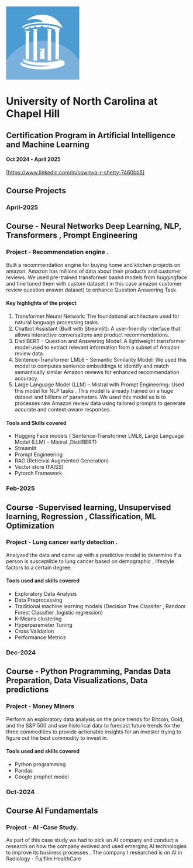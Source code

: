![university_of_north_carolina_at_chapel_hill_logo](university_of_north_carolina_at_chapel_hill_logo.jpg)
# University of North Carolina at Chapel Hill
## Certification Program in Artificial Intelligence and Machine Learning 
#### Oct 2024 - April 2025 
[https://www.linkedin.com/in/sowmya-r-shetty-7460bb5]

## Course Projects 

### April-2025 
## Course - Neural Networks Deep Learning, NLP, Transformers , Prompt Engineering 
### Project - Recommendation engine .
 Built a recommendation engine for buying home and kitchen projects on amazon. Amazon has millions of data about their products and customer reviews. We used pre-trained transformer based models from huggingface and fine tuned them with custom dataset ( in this case amazon customer review question answer dataset) to enhance Question Answering Task.  
 #### Key highlights of the project 
1.  Transformer Neural Network: The foundational architecture used for natural language processing tasks.
2. Chatbot Assistant (Built with Streamlit): A user-friendly interface that allows interactive conversations and product recommendations.
3.  DistilBERT – Question and Answering Model: A lightweight transformer model used to extract relevant information from a subset of Amazon review data.
4.  Sentence-Transformer LML6 – Semantic Similarity Model: We used this model to computes sentence embeddings to identify and match semantically similar Amazon reviews for enhanced recommendation accuracy.
5. Large Language Model (LLM) – Mistral with Prompt Engineering: Used this model for NLP tasks .  This model is already trained on a huge dataset and billions of parameters. We used this model as is to processes raw Amazon review data using tailored prompts to generate accurate and context-aware responses.
#### Tools and Skills covered  
* Hugging Face models ( Sentence-Transformer LML6, Large Language Model (LLM) – Mistral ,DistilBERT) 
* Streamlit 
* Prompt Engineering
* RAG (Retreival Augmented Generation)
* Vector store (FAISS)
* Pytorch Framework


### Feb-2025 
## Course -Supervised learning, Unsupervised learning, Regression , Classification, ML Optimization 
### Project - Lung cancer early detection .
Analyzed the data and came up with a predictive model to determine if a person is susceptible  to lung cancer based on demographic , lifestyle factors to a certain degree. 
#### Tools used and skills covered 
* Exploratory Data Analysis
* Data Preprocessing
* Traditional machine learning models (Decision Tree Classifer , Random Forest Classifier ,logistic regression)
* K-Means clustering
* Hyperparameter Tuning
* Cross Validation 
* Performance Metrics 


### Dec-2024 
## Course - Python Programming, Pandas Data Preparation, Data Visualizations, Data predictions  
### Project - Money Miners 
Perform an exploratory data analysis on the price trends for Bitcoin, Gold, and the S&P 500 and use historical data to forecast future trends for the three commodities to provide actionable insights for an investor trying to figure out the best commodity to invest in.  
#### Tools used and skills covered 
* Python programming
* Pandas
* Google prophet model 

### Oct-2024
## Course AI Fundamentals 
### Project - AI -Case Study. 
As part of this case study we had to pick an AI company and conduct a research on how the company evolved and used emerging AI technologies to improve its business processes . The company I researched is on AI in Radiology - Fujifilm HealthCare 


[def]: https://C:\Sowmya\Code\AIBootcampCourseProjects